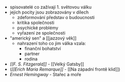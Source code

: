 - spisovatelé co zažívají 1. světovou válku
- jejich pocity jsou zobrazovány v dílech
	- zdeformování představ o budoucnosti
	- kritika společnosti
	- psychické problémy
	- vyřazení ze společnosti
- "americký sen" a [[jazzový věk]]
	- nahrazení toho co jim válka vzala:
		- finanční bohatství
		- partner
		- rodina
- *[[F. S. Fitzgerald]]* - [[Velký Gatsby]]
- (*[[Erich Maria Remarque]]* - [[Na západní frontě klid]])
- *Ernest Hemingway* - Stařec a moře